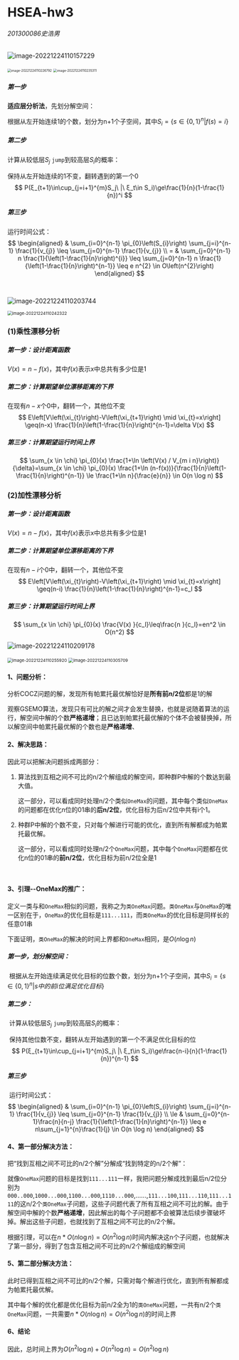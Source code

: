 # HSEA-hw3

###### 201300086史浩男



![image-20221224110157229](C:\Users\Shawn\AppData\Roaming\Typora\typora-user-images\image-20221224110157229.png)

<img src="C:\Users\Shawn\AppData\Roaming\Typora\typora-user-images\image-20221224110226792.png" alt="image-20221224110226792" style="zoom:50%;" />

<img src="C:\Users\Shawn\AppData\Roaming\Typora\typora-user-images\image-20221224110235311.png" alt="image-20221224110235311" style="zoom:50%;" />

##### 第一步

**适应层分析法**，先划分解空间：

根据从左开始连续1的个数，划分为n+1个子空间，其中$S_i=\{s\in\{0,1\}^n|f(s)=i\}$



##### 第二步

计算从较低层$S_j$ `jump`到较高层$S_{i}$的概率：

保持从左开始连续的1不变，翻转遇到的第一个0
$$
P(ξ_{t+1}\in\cup_{j=i+1}^{m}S_j\ |\ ξ_t\in S_i)\ge\frac{1}{n}(1-\frac{1}{n})^i
$$

##### 第三步

运行时间公式：
$$
\begin{aligned}
& \sum_{i=0}^{n-1} \pi_{0}\left(S_{i}\right) \sum_{j=i}^{n-1} \frac{1}{v_{j}} \leq \sum_{j=0}^{n-1} \frac{1}{v_{j}} \\
= & \sum_{j=0}^{n-1} n \frac{1}{\left(1-\frac{1}{n}\right)^{i}} \leq \sum_{j=0}^{n-1} n \frac{1}{\left(1-\frac{1}{n}\right)^{n-1}} \leq e n^{2} \in O\left(n^{2}\right)
\end{aligned}
$$


​	



![image-20221224110203744](C:\Users\Shawn\AppData\Roaming\Typora\typora-user-images\image-20221224110203744.png)

<img src="C:\Users\Shawn\AppData\Roaming\Typora\typora-user-images\image-20221224110242322.png" alt="image-20221224110242322" style="zoom:67%;" />



### (1)乘性漂移分析

##### 第一步：设计距离函数

$V(x)=n-f(x)$，其中$f(x)$表示x中总共有多少位是1

##### 第二步：计算期望单位漂移距离的下界

在现有$n-x$个0中，翻转一个，其他位不变
$$
E\left[V\left(\xi_{t}\right)-V\left(\xi_{t+1}\right) \mid \xi_{t}=x\right] \geq(n-x) \frac{1}{n}\left(1-\frac{1}{n}\right)^{n-1}=\delta V(x)
$$

##### 第三步：计算期望运行时间上界

$$
\sum_{x \in \chi} \pi_{0}(x) \frac{1+\ln \left(V(x) / V_{m i n}\right)}{\delta}=\sum_{x \in \chi} \pi_{0}(x) \frac{1+\ln (n-f(x))}{\frac{1}{n}\left(1-\frac{1}{n}\right)^{n-1}} \le \frac{1+\ln n}{\frac{e}{n}} \in O(n \log n)
$$





### (2)加性漂移分析

##### 第一步：设计距离函数

$V(x)=n-f(x)$，其中$f(x)$表示x中总共有多少位是1

##### 第二步：计算期望单位漂移距离的下界

在现有$n-i$个0中，翻转一个，其他位不变
$$
E\left[V\left(\xi_{t}\right)-V\left(\xi_{t+1}\right) \mid \xi_{t}=x\right] \geq(n-i) \frac{1}{n}\left(1-\frac{1}{n}\right)^{n-1}=c_l
$$

##### 第三步：计算期望运行时间上界

$$
\sum_{x \in \chi} \pi_{0}(x) \frac{V(x) }{c_l}\leq\frac{n }{c_l}=en^2 \in O(n^2)
$$





![image-20221224110209178](C:\Users\Shawn\AppData\Roaming\Typora\typora-user-images\image-20221224110209178.png)

<img src="C:\Users\Shawn\AppData\Roaming\Typora\typora-user-images\image-20221224110255920.png" alt="image-20221224110255920" style="zoom:67%;" />

<img src="C:\Users\Shawn\AppData\Roaming\Typora\typora-user-images\image-20221224110305709.png" alt="image-20221224110305709" style="zoom:67%;" />

#### 1、问题分析：

分析COCZ问题的解，发现所有帕累托最优解恰好是**所有前$n/2$位**都是1的解

观察GSEMO算法，发现只有可比的解之间才会发生替换，也就是说随着算法的运行，解空间中解的个数**严格递增**；且已达到帕累托最优解的个体不会被替换掉，所以解空间中帕累托最优解的个数也是**严格递增**、



#### 2、解决思路：

因此可以把解决问题拆成两部分：

1. 算法找到互相之间不可比的n/2个解组成的解空间，即种群P中解的个数达到最大值。

   这一部分，可以看成同时处理n/2个类似`OneMax`的问题，其中每个类似`OneMax`的问题都在优化n位的01串的**后n/2位**，优化目标为后n/2位中共有i个1。

   

   

2. 种群P中解的个数不变，只对每个解进行可能的优化，直到所有解都成为帕累托最优解。

   这一部分，可以看成同时处理n/2个`OneMax`问题，其中每个`OneMax`问题都在优化n位的01串的**前n/2位**，优化目标为前n/2位全是1



​		

#### 3、引理--OneMax的推广：

定义一类与和`OneMax`相似的问题，我称之为`类OneMax`问题。`类OneMax`与`OneMax`的唯一区别在于，`OneMax`的优化目标是`111...111`，而`类OneMax`的优化目标是同样长的任意01串

下面证明，`类OneMax`的解决的时间上界都和`OneMax`相同，是$O(n \log n)$



##### 		第一步，划分解空间：

​		根据从左开始连续满足优化目标的位数个数，划分为n+1个子空间，其中$S_i=\{s\in\{0,1\}^n|s中的前i位满足优化目标\}$



##### 		第二步：

​		计算从较低层$S_j$ `jump`到较高层$S_{i}$的概率：

​		保持其他位数不变，翻转从左开始遇到的第一个不满足优化目标的位
$$
P(ξ_{t+1}\in\cup_{j=i+1}^{m}S_j\ |\ ξ_t\in S_i)\ge\frac{n-i}{n}(1-\frac{1}{n})^{n-1}
$$

##### 		第三步

​		运行时间公式：
$$
\begin{aligned}
& \sum_{i=0}^{n-1} \pi_{0}\left(S_{i}\right) \sum_{j=i}^{n-1} \frac{1}{v_{j}} \leq \sum_{j=0}^{n-1} \frac{1}{v_{j}} \\
\le & \sum_{j=0}^{n-1}\frac{n}{n-j} \frac{1}{\left(1-\frac{1}{n}\right)^{n-1}}  \leq e n\sum_{j=1}^{n}\frac{1}{j} \in O(n \log n)
\end{aligned}
$$


#### 4、第一部分解决方法：

把“找到互相之间不可比的n/2个解”分解成“找到特定的n/2个解”：

就像`OneMax`问题的目标是找到`111...111`一样，我把问题分解成找到最后n/2位分别为`000..000`,`1000...000`,`1100...000`,`1110...000`,......,`111...100`,`111...110`,`111...111`的这n/2个`类OneMax`子问题，这些子问题代表了所有互相之间不可比的解。由于解空间中解的个数**严格递增**，因此解出的每个子问题都不会被算法后续步骤破坏掉。解出这些子问题，也就找到了互相之间不可比的n/2个解。



根据引理，可以在$n*O(n \log n)=O(n^2 \log n)$时间内解决这n个子问题，也就解决了第一部分，得到了包含互相之间不可比的n/2个解组成的解空间



#### 5、第二部分解决方法：

此时已得到互相之间不可比的n/2个解，只需对每个解进行优化，直到所有解都成为帕累托最优解。

其中每个解的优化都是优化目标为前n/2全为1的`类OneMax`问题，一共有n/2个`类OneMax`问题，一共需要$n*O(n \log n)=O(n^2 \log n)$的时间上界



#### 6、结论

因此，总时间上界为$O(n^2 \log n)+O(n^2 \log n)=O(n^2 \log n)$